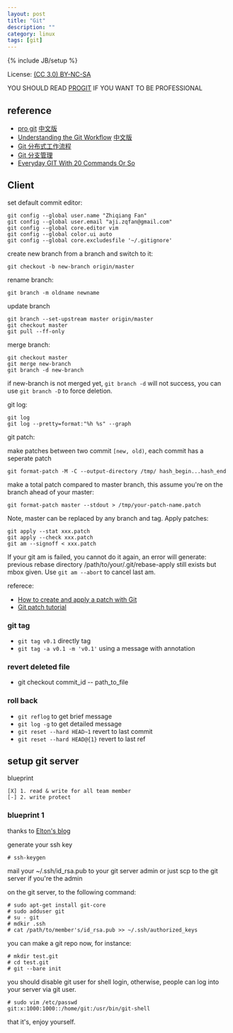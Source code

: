 ```yaml
---
layout: post
title: "Git"
description: ""
category: linux
tags: [git]
---
```

{% include JB/setup %}

License: [(CC 3.0) BY-NC-SA](http://creativecommons.org/licenses/by-nc-sa/3.0/)

YOU SHOULD READ [PROGIT](http://git-scm.com/book) IF YOU WANT TO BE PROFESSIONAL

## reference

* [pro git](http://git-scm.com/book/) [中文版](http://git-scm.com/book/zh)
* [Understanding the Git Workflow](https://sandofsky.com/blog/git-workflow.html) [中文版](http://kb.cnblogs.com/page/152176/)
* [Git 分布式工作流程](http://wangyan.org/blog/git-work.html)
* [Git 分支管理](http://wangyan.org/blog/git-branch.html)
* [Everyday GIT With 20 Commands Or So](https://www.kernel.org/pub/software/scm/git/docs/everyday.html)

## Client

set default commit editor:

    git config --global user.name "Zhiqiang Fan"
    git config --global user.email "aji.zqfan@gmail.com"
    git config --global core.editor vim
    git config --global color.ui auto
    git config --global core.excludesfile '~/.gitignore'

create new branch from a branch and switch to it:

    git checkout -b new-branch origin/master

rename branch:

    git branch -m oldname newname

update branch

    git branch --set-upstream master origin/master
    git checkout master
    git pull --ff-only

merge branch:

    git checkout master
    git merge new-branch
    git branch -d new-branch

if new-branch is not merged yet, `git branch -d` will not success, you can use `git branch -D` to force deletion.

git log:

    git log
    git log --pretty=format:"%h %s" --graph

git patch:

make patches between two commit `[new, old)`, each commit has a seperate patch

    git format-patch -M -C --output-directory /tmp/ hash_begin...hash_end

make a total patch compared to master branch, this assume you're on the branch ahead of your master:

    git format-patch master --stdout > /tmp/your-patch-name.patch

Note, master can be replaced by any branch and tag. Apply patches:

    git apply --stat xxx.patch
    git apply --check xxx.patch
    git am --signoff < xxx.patch

If your git am is failed, you cannot do it again, an error will generate: previous rebase directory /path/to/your/.git/rebase-apply still exists but mbox given. Use `git am --abort` to cancel last am.

referece:

* [How to create and apply a patch with Git](http://ariejan.net/2009/10/26/how-to-create-and-apply-a-patch-with-git/)
* [Git patch tutorial](http://luhman.org/blog/2009/09/22/git-patch-tutorial)

### git tag

* `git tag v0.1` directly tag
* `git tag -a v0.1 -m 'v0.1'` using a message with annotation

### revert deleted file

* git checkout commit_id -- path_to_file

### roll back

* `git reflog` to get brief message
* `git log -g` to get detailed message
* `git reset --hard HEAD~1` revert to last commit
* `git reset --hard HEAD@{1}` revert to last ref

## setup git server

blueprint

    [X] 1. read & write for all team member
    [-] 2. write protect

### blueprint 1

thanks to [Elton's blog](http://blog.prosight.me/index.php/2009/11/485)

generate your ssh key

    # ssh-keygen

mail your ~/.ssh/id_rsa.pub to your git server admin or just scp to the git server if you're the admin

on the git server, to the following command:

    # sudo apt-get install git-core
    # sudo adduser git
    # su - git
    # mdkir .ssh
    # cat /path/to/member's/id_rsa.pub >> ~/.ssh/authorized_keys

you can make a git repo now, for instance:

    # mkdir test.git
    # cd test.git
    # git --bare init

you should disable git user for shell login, otherwise, people can log into your server via git user.

    # sudo vim /etc/passwd
    git:x:1000:1000::/home/git:/usr/bin/git-shell

that it's, enjoy yourself.



